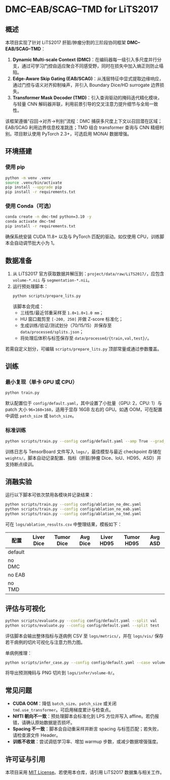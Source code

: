 # DMC–EAB/SCAG–TMD for LiTS2017

## 概述
本项目实现了针对 LiTS2017 肝脏/肿瘤分割的三阶段协同框架 **DMC–EAB/SCAG–TMD**：

1. **Dynamic Multi-scale Context (DMC)**：在编码器每一级引入多尺度并行分支，通过可学习门控自适应聚合不同感受野，同时在损失中加入熵正则防止塌陷。
2. **Edge-Aware Skip Gating (EAB/SCAG)**：从浅层特征中显式提取边缘响应，通过门控与语义对齐抑制噪声，并引入 Boundary Dice/HD surrogate 边界损失。
3. **Transformer Mask Decoder (TMD)**：引入查询驱动的掩码迭代精化模块，与轻量 CNN 解码器并联，利用前景引导的交叉注意力提升细节与全局一致性。

该框架遵循“召回→对齐→判别”流程：DMC 捕获多尺度上下文以召回潜在区域；EAB/SCAG 利用边界信息校准跳连；TMD 结合 transformer 查询与 CNN 精细判别。项目默认使用 PyTorch 2.3+，可选启用 MONAI 数据增强。

## 环境搭建

### 使用 pip
```bash
python -m venv .venv
source .venv/bin/activate
pip install --upgrade pip
pip install -r requirements.txt
```

### 使用 Conda（可选）
```bash
conda create -n dmc-tmd python=3.10 -y
conda activate dmc-tmd
pip install -r requirements.txt
```

确保系统安装 CUDA 11.8+ 以及与 PyTorch 匹配的驱动。如仅使用 CPU，训练脚本会自动调节批大小为 1。

## 数据准备
1. 从 LiTS2017 官方获取数据并解压到：`project/data/raw/LiTS2017/`，应包含 `volume-*.nii` 与 `segmentation-*.nii`。
2. 运行预处理脚本：
   ```bash
   python scripts/prepare_lits.py
   ```
   该脚本会完成：
   - 三线性/最近邻重采样至 `1.0×1.0×1.0 mm`；
   - HU 窗口裁剪至 `[-200, 250]` 并做 Z-score 标准化；
   - 生成训练/验证/测试划分（70/15/15）并保存至 `data/processed/splits.json`；
   - 将处理后体积与标签保存至 `data/processed/{train,val,test}/`。

若需自定义划分，可编辑 `scripts/prepare_lits.py` 顶部常量或通过参数覆盖。

## 训练

### 最小复现（单卡 GPU 或 CPU）
```bash
python train.py
```
默认配置位于 `config/default.yaml`，其中设置了小批量（GPU: 2，CPU: 1）与 patch 大小 `96×160×160`，适用于显存 16GB 左右的 GPU。如遇 OOM，可在配置中调低 `patch_size` 或 `batch_size`。

### 标准训练
```bash
python scripts/train.py --config config/default.yaml --amp True --grad_accum 2
```
训练日志与 TensorBoard 文件写入 `logs/`，最佳模型与最近 checkpoint 存储在 `weights/`。脚本自动记录配置、指标（肝脏/肿瘤 Dice、IoU、HD95、ASD）并支持断点续训。

## 消融实验
运行以下脚本可依次禁用各模块并记录结果：
```bash
python scripts/train.py --config config/ablation_no_dmc.yaml
python scripts/train.py --config config/ablation_no_eab.yaml
python scripts/train.py --config config/ablation_no_tmd.yaml
```
可在 `logs/ablation_results.csv` 中整理结果，模板如下：

| 配置 | Liver Dice | Tumor Dice | Avg Dice | Liver HD95 | Tumor HD95 | Avg ASD |
|------|------------|------------|----------|------------|------------|---------|
| default |            |            |          |            |            |         |
| no DMC |            |            |          |            |            |         |
| no EAB |            |            |          |            |            |         |
| no TMD |            |            |          |            |            |         |

## 评估与可视化
```bash
python scripts/evaluate.py --config config/default.yaml --split val
python scripts/evaluate.py --config config/default.yaml --split test
```
评估脚本会输出整体指标与逐病例 CSV 至 `logs/metrics/`，并在 `logs/vis/` 保存若干病例的切片可视化与注意力热力图。

单病例推理：
```bash
python scripts/infer_case.py --config config/default.yaml --case volume-0.nii.gz
```
将导出预测掩码与 PNG 切片到 `logs/infer/volume-0/`。

## 常见问题
- **CUDA OOM**：降低 `batch_size`、`patch_size` 或关闭 `tmd.use_transformer`。可启用梯度累计与检查点。
- **NIfTI 朝向不一致**：预处理脚本会标准化到 LPS 方位并写入 affine。若仍报错，请确认原始数据是否损坏。
- **Spacing 不一致**：脚本会自动重采样并断言 spacing 与标签匹配；若失败，请检查源文件 Header。
- **训练不收敛**：尝试调低学习率、增加 warmup 步数，或减少数据增强强度。

## 许可证与引用
本项目采用 [MIT License](LICENSE)。若使用本仓库，请引用 LiTS2017 数据集与相关工作。

